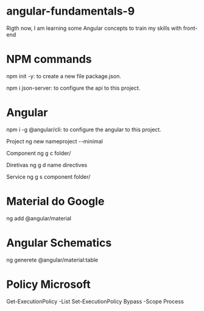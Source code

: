 # angular-fundamentals-9
Rigth now, I am learning some Angular concepts to train my skills with front-end

# NPM commands
npm init -y: to create a new file package.json.

npm i json-server: to configure the api to this project.

# Angular
npm i -g @angular/cli: to configure the angular to this project.

Project
ng new nameproject --minimal

Component
ng g c folder/<componente-name>

Diretivas
ng g d name directives

Service
ng g s component folder/<componente-name>

# Material do Google

ng add @angular/material

# Angular Schematics
ng generete @angular/material:table <componente-name>

# Policy Microsoft
Get-ExecutionPolicy -List
Set-ExecutionPolicy Bypass -Scope Process
